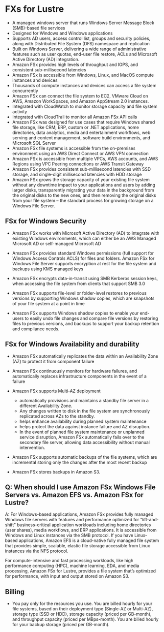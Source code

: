  # FXs for Lustre
* A managed windows server that runs Windows Server Message Block (SMB)-based file services
* Designed for Windows and Windows applications
* Supports AD users, access control list, groups and security policies, along with Distributed File System (DFS) namespace and replication
* Built on Windows Server, delivering a wide range of administrative features such as user quotas, end-user file restore, ACLs and Microsoft Active Directory (AD) integration.
* Amazon FSx provides high levels of throughput and IOPS, and consistent sub-millisecond latencies
* Amazon FSx is accessible from Windows, Linux, and MacOS compute instances and devices
* Thousands of compute instances and devices can access a file system concurrently
* Amazon FSx can connect the file system to EC2, VMware Cloud on AWS, Amazon WorkSpaces, and Amazon AppStream 2.0 instances.
* Integrated with CloudWatch to monitor storage capacity and file system activity
* Integrated with CloudTrail to monitor all Amazon FSx API calls
* Amazon FSx was designed for use cases that require Windows shared file storage, like CRM, ERP, custom or .NET applications, home directories, data analytics, media and entertainment workflows, web serving and content management, software build environments, and Microsoft SQL Server
* Amazon FSx file systems is accessible from the on-premises environment using an AWS Direct Connect or AWS VPN connection
* Amazon FSx is accessible from multiple VPCs, AWS accounts, and AWS Regions using VPC Peering connections or AWS Transit Gateway
* Amazon FSx provides consistent sub-millisecond latencies with SSD storage, and single-digit millisecond latencies with HDD storage
* Amazon FSx grows the storage capacity of your existing file system without any downtime impact to your applications and users by adding larger disks, transparently migrating your data in the background from the original disks to the new ones, and then removing the original disks from your file system – the standard process for growing storage on a Windows File Server.


## FSx for Windows Security

* Amazon FSx works with Microsoft Active Directory (AD) to integrate with  existing Windows environments, which can either be an AWS Managed Microsoft AD or self-managed Microsoft AD

* Amazon FSx provides standard Windows permissions (full support for Windows Access Controls ACLS) for files and folders.
Amazon FSx for Windows File Server supports encryption at rest for the file system and backups using KMS managed keys

* Amazon FSx encrypts data-in-transit using SMB Kerberos session keys, when accessing the file system from clients that support SMB 3.0

* Amazon FSx supports file-level or folder-level restores to previous versions by supporting Windows shadow copies, which are snapshots of your file system at a point in time

* Amazon FSx supports Windows shadow copies to enable your end-users to easily undo file changes and compare file versions by restoring files to previous versions, and backups to support your backup retention and compliance needs.

## FSx for Windows Availability and durability
* Amazon FSx automatically replicates the data within an Availability Zone (AZ) to protect it from component failure

* Amazon FSx continuously monitors for hardware failures, and automatically replaces infrastructure components in the event of a failure

* Amazon FSx supports Multi-AZ deployment
    * automatically provisions and maintains a standby file server in a different Availability Zone.
    * Any changes written to disk in the file system are synchronously replicated across AZs to the standby.
    * helps enhance availability during planned system maintenance
    * helps protect the data against instance failure and AZ disruption.
    * In the event of planned file system maintenance or unplanned service disruption, Amazon FSx automatically fails over to the secondary file server, allowing data accessibility without manual intervention.
* Amazon FSx supports automatic backups of the file systems, which are incremental storing only the changes after the most recent backup
* Amazon FSx stores backups in Amazon S3.

Q: When should I use Amazon FSx Windows File Servers vs. Amazon EFS vs. Amazon FSx for Lustre?
---
A: For Windows-based applications, Amazon FSx provides fully managed Windows file servers with features and performance optimized for "lift-and-shift" business-critical application workloads including home directories (user shares), media workflows, and ERP applications. It is accessible from Windows and Linux instances via the SMB protocol. If you have Linux-based applications, Amazon EFS is a cloud-native fully managed file system that provides simple, scalable, elastic file storage accessible from Linux instances via the NFS protocol.

For compute-intensive and fast processing workloads, like high performance computing (HPC), machine learning, EDA, and media processing, Amazon FSx for Lustre, provides a file system that’s optimized for performance, with input and output stored on Amazon S3.

## Billing
* You pay only for the resources you use. You are billed hourly for your file systems, based on their deployment type (Single-AZ or Multi-AZ), storage type (SSD or HDD), storage capacity (priced per GB-month), and throughput capacity (priced per MBps-month). You are billed hourly for your backup storage (priced per GB-month).
